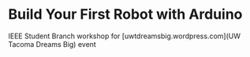 Build Your First Robot with Arduino
========

IEEE Student Branch workshop for
[uwtdreamsbig.wordpress.com](UW Tacoma Dreams Big) event
